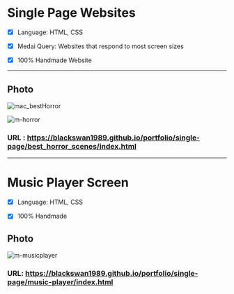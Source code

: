 # Single Page Websites

- [x] Language: HTML, CSS

- [x] Medai Query: Websites that respond to most screen sizes

- [x] 100% Handmade Website

---

## Photo

![mac_bestHorror](https://user-images.githubusercontent.com/67410919/99029801-c7b90880-25b6-11eb-9d00-47efbcd0cc1f.png)

![m-horror](https://user-images.githubusercontent.com/67410919/99029789-c091fa80-25b6-11eb-898a-17cc8d973b8a.png)

### URL : https://blackswan1989.github.io/portfolio/single-page/best_horror_scenes/index.html

---

# Music Player Screen

- [x] Language: HTML, CSS

- [x] 100% Handmade

## Photo

![m-musicplayer](https://user-images.githubusercontent.com/67410919/99031005-562e8980-25b9-11eb-8555-1b5e96059205.png)

### URL: https://blackswan1989.github.io/portfolio/single-page/music-player/index.html
